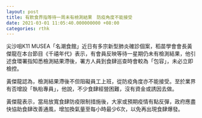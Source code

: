 ```yaml
---
layout: post
title: 有飲食界指等待一周未有檢測結果　防疫角度不能接受　
date: 2021-03-01 11:05:40.000000000 +08:00
categories: rthk
---
```


尖沙咀K11 MUSEA「名潮食館」近日有多宗新型肺炎確診個案，稻苗學會會長黃傑龍在本台節目《千禧年代》表示，有會員反映等待一星期仍未有檢測結果，他引述食環署指知悉檢測結果滯後，署方人員到食肆巡查時會較為「包容」，未必立即檢控。

黃傑龍認為，檢測結果滯後不但阻礙員工上班，從防疫角度亦不能接受。至於業界有否增設「執枱專員」，他說，不少食肆經營困難，沒有資金或誘因去做。

黃傑龍表示，當局放寬食肆防疫限制措施後，大家或預期疫情有點反彈，政府應盡快協助食肆改善通風，增加換氣量至每小時最少6次，以免再出現食肆爆發。
